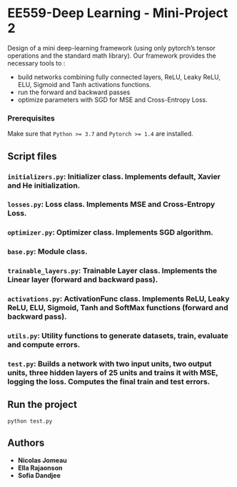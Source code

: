 # EE559-Deep Learning - Mini-Project 2

Design of a mini deep-learning framework (using only pytorch’s tensor operations and the standard math library).
Our framework provides the necessary tools to :

* build networks combining fully connected layers, ReLU, Leaky ReLU, ELU, Sigmoid and Tanh activations functions.
* run the forward and backward passes
* optimize parameters with SGD for MSE and Cross-Entropy Loss.


### Prerequisites

Make sure that ```Python >= 3.7``` and ```Pytorch >= 1.4``` are installed.

## Script files

### ```initializers.py```: Initializer class. Implements default, Xavier and He initialization.
### ```losses.py```: Loss class. Implements MSE and Cross-Entropy Loss.
### ```optimizer.py```: Optimizer class. Implements SGD algorithm.
### ```base.py```: Module class.
### ```trainable_layers.py```: Trainable Layer class. Implements the Linear layer (forward and backward pass).
### ```activations.py```: ActivationFunc class. Implements ReLU, Leaky ReLU, ELU, Sigmoid, Tanh and SoftMax functions (forward and backward pass).
### ```utils.py```: Utility functions to generate datasets, train, evaluate and compute errors.
### ```test.py```: Builds a network with two input units, two output units, three hidden layers of 25 units and trains it with MSE, logging the loss. Computes the final train and test errors.

## Run the project

~~~~shell
python test.py
~~~~

## Authors

* **Nicolas Jomeau**
* **Ella Rajaonson**
* **Sofia Dandjee**
